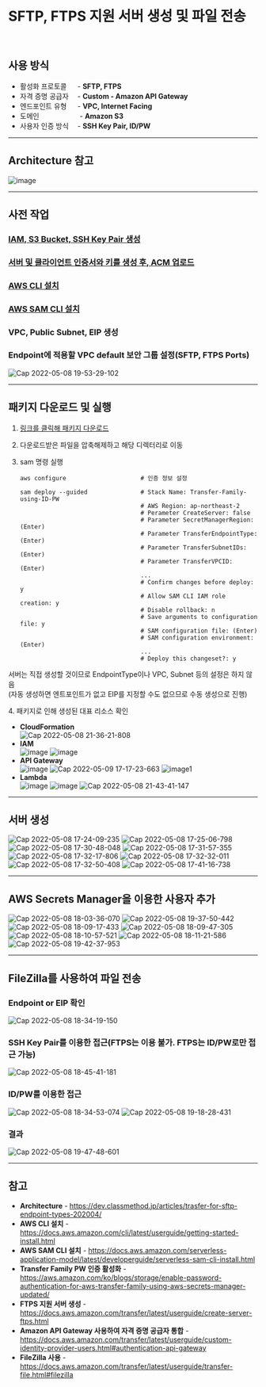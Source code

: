 # SFTP, FTPS 지원 서버 생성 및 파일 전송

<br/>

## 사용 방식
- 활성화 프로토콜 　 - **SFTP, FTPS**  
- 자격 증명 공급자 　- **Custom - Amazon API Gateway**  
- 엔드포인트 유형 　 - **VPC, Internet Facing**  
- 도메인 　　　 　　 - **Amazon S3**  
- 사용자 인증 방식　 - **SSH Key Pair, ID/PW**  

<hr>

## Architecture 참고
![image](https://user-images.githubusercontent.com/46125158/167399692-7dafa75b-fae2-402f-87f5-5dca58fdea47.png)

<hr>

## 사전 작업
### [IAM, S3 Bucket, SSH Key Pair 생성](https://github.com/kva231/AWS-Tech-Note/blob/master/Migration%20%26%20Transfer/AWS%20Transfer%20Family/%EC%82%AC%EC%A0%84%20%EC%9E%91%EC%97%85.md)

### [서버 및 클라이언트 인증서와 키를 생성 후, ACM 업로드](https://github.com/kva231/AWS-Tech-Note/blob/master/Security%2C%20Identity%2C%20%26%20Compliance/AWS%20Certificate%20Manager/%EC%84%9C%EB%B2%84%20%EB%B0%8F%20%ED%81%B4%EB%9D%BC%EC%9D%B4%EC%96%B8%ED%8A%B8%20%EC%9D%B8%EC%A6%9D%EC%84%9C%EC%99%80%20%ED%82%A4%EB%A5%BC%20%EC%83%9D%EC%84%B1%20%ED%9B%84%2C%20ACM%20%EC%97%85%EB%A1%9C%EB%93%9C.md)

### [AWS CLI 설치](https://docs.aws.amazon.com/cli/latest/userguide/getting-started-install.html)

### [AWS SAM CLI 설치](https://docs.aws.amazon.com/serverless-application-model/latest/developerguide/serverless-sam-cli-install.html)

### VPC, Public Subnet, EIP 생성

### Endpoint에 적용할 VPC default 보안 그룹 설정(SFTP, FTPS Ports)  
![Cap 2022-05-08 19-53-29-102](https://user-images.githubusercontent.com/46125158/167293042-5dd3f740-0a0d-4d7c-b1a0-87d909b2482d.png)

<hr>

## 패키지 다운로드 및 실행
1. [링크를 클릭해 패키지 다운로드](https://s3.amazonaws.com/aws-transfer-resources/custom-idp-templates/aws-transfer-custom-idp-secrets-manager-sourceip-protocol-support-apig.zip)

2. 다운로드받은 파일을 압축해제하고 해당 디렉터리로 이동

3. sam 명령 실행
    ```
    aws configure                     # 인증 정보 설정

    sam deploy --guided               # Stack Name: Transfer-Family-using-ID-PW
                                      # AWS Region: ap-northeast-2
                                      # Perameter CreateServer: false
                                      # Parameter SecretManagerRegion: (Enter)
                                      # Parameter TransferEndpointType: (Enter)
                                      # Parameter TransferSubnetIDs: (Enter)
                                      # Parameter TransferVPCID: (Enter)
                                      ...
                                      # Confirm changes before deploy: y
                                      # Allow SAM CLI IAM role creation: y
                                      # Disable rollback: n
                                      # Save arguments to configuration file: y
                                      # SAM configuration file: (Enter)
                                      # SAM configuration environment: (Enter)
                                      ...
                                      # Deploy this changeset?: y
    ```
서버는 직접 생성할 것이므로 EndpointType이나 VPC, Subnet 등의 설정은 하지 않음  
(자동 생성하면 엔트포인트가 없고 EIP를 지정할 수도 없으므로 수동 생성으로 진행)

4\. 패키지로 인해 생성된 대표 리소스 확인
- **CloudFormation**  
  ![Cap 2022-05-08 21-36-21-808](https://user-images.githubusercontent.com/46125158/167296492-db108329-79d4-4403-9178-1296e25ae50e.png)
- **IAM**  
  ![image](https://user-images.githubusercontent.com/46125158/167287338-e7077c90-dd12-42f8-a0e9-83f2686204eb.png)
  ![image](https://user-images.githubusercontent.com/46125158/167287322-3b76ec12-8971-49b7-a3bc-b4bf70180cbf.png)
- **API Gateway**  
  ![image](https://user-images.githubusercontent.com/46125158/167287393-87824ffc-b1d6-4bc1-8bd0-b484c7aaa039.png)
  ![Cap 2022-05-09 17-17-23-663](https://user-images.githubusercontent.com/46125158/167393420-e4e80960-09ce-45b2-9e0f-a3aef0669aa7.png)
  ![image1](https://user-images.githubusercontent.com/46125158/167287561-3b45f8cd-c596-407e-8b30-43745e4b5f43.png)
- **Lambda**  
  ![image](https://user-images.githubusercontent.com/46125158/167287594-dc437676-e4ab-45fb-81bf-d1d11fc436bf.png)
  ![image](https://user-images.githubusercontent.com/46125158/167287618-b590575d-9cb6-45cc-8e10-edc4a4a149ec.png)
  ![Cap 2022-05-08 21-43-41-147](https://user-images.githubusercontent.com/46125158/167296721-4bdf23bd-c8fa-453f-9c38-875ff807fd34.png)

<hr>

## 서버 생성
![Cap 2022-05-08 17-24-09-235](https://user-images.githubusercontent.com/46125158/167393691-f282a272-6b8d-4c78-887e-bf8b8a9d8610.png)
![Cap 2022-05-08 17-25-06-798](https://user-images.githubusercontent.com/46125158/167289084-4a862f12-1a8d-43d7-89f2-7c0673ffbd38.png)
![Cap 2022-05-08 17-30-48-048](https://user-images.githubusercontent.com/46125158/167289085-b18a11fb-77fb-4941-a5a3-304b88863018.png)
![Cap 2022-05-08 17-31-57-355](https://user-images.githubusercontent.com/46125158/167293453-bcc14a0c-a0e9-4584-a6bd-5107d4df0e36.png)
![Cap 2022-05-08 17-32-17-806](https://user-images.githubusercontent.com/46125158/167289088-d524c483-d1c8-44a2-93ee-6e05c8504fea.png)
![Cap 2022-05-08 17-32-32-011](https://user-images.githubusercontent.com/46125158/167289089-d7618328-e006-4a03-8046-e0644e541f0e.png)
![Cap 2022-05-08 17-32-50-408](https://user-images.githubusercontent.com/46125158/167289091-17e43cb8-f214-44d1-876a-eff1daa96f43.png)
![Cap 2022-05-08 17-41-16-738](https://user-images.githubusercontent.com/46125158/167289092-1ae84f5a-50ee-4ffa-bc45-4accc06543a2.png)

<hr>

## AWS Secrets Manager을 이용한 사용자 추가
![Cap 2022-05-08 18-03-36-070](https://user-images.githubusercontent.com/46125158/167394104-03836b37-572a-45ea-95de-f80c40ae8585.png)
![Cap 2022-05-08 19-37-50-442](https://user-images.githubusercontent.com/46125158/167394235-f6923b84-7f8a-4da6-b0b6-d365ea7c036b.png)
![Cap 2022-05-08 18-09-17-433](https://user-images.githubusercontent.com/46125158/167289867-958de0f0-943f-4d40-9b78-dc0f10b70b30.png)
![Cap 2022-05-08 18-09-47-305](https://user-images.githubusercontent.com/46125158/167289909-9ab15913-b47d-4d38-9bb8-0bbe39e3ad4f.png)
![Cap 2022-05-08 18-10-57-521](https://user-images.githubusercontent.com/46125158/167290021-0a6475c8-63c4-4556-9f3a-16fcaef4cd1b.png)
![Cap 2022-05-08 18-11-21-586](https://user-images.githubusercontent.com/46125158/167290123-3acfdc94-fb60-4a15-8058-afaad6ea0914.png)
![Cap 2022-05-08 19-42-37-953](https://user-images.githubusercontent.com/46125158/167292494-030dc29a-a562-4734-be6b-ecbe0e6f936a.png)

<hr>

## FileZilla를 사용하여 파일 전송
### Endpoint or EIP 확인
![Cap 2022-05-08 18-34-19-150](https://user-images.githubusercontent.com/46125158/167290419-e45e544d-3f54-4df0-9fbd-26e493194592.png)

### SSH Key Pair를 이용한 접근(FTPS는 이용 불가. FTPS는 ID/PW로만 접근 가능)
![Cap 2022-05-08 18-45-41-181](https://user-images.githubusercontent.com/46125158/167290832-1f8d1df3-0f17-49fc-b04a-fd8c4e593258.png)

### ID/PW를 이용한 접근
![Cap 2022-05-08 18-34-53-074](https://user-images.githubusercontent.com/46125158/167290599-319d7693-30db-4867-8078-c0ad68a0b396.png)
![Cap 2022-05-08 19-18-28-431](https://user-images.githubusercontent.com/46125158/167291881-000326dd-9cd8-4c18-8661-05bf0e9dc8dd.png)

### 결과
![Cap 2022-05-08 19-47-48-601](https://user-images.githubusercontent.com/46125158/167292659-de9a3973-6255-4f3f-aae0-ffed6e878d54.png)

<hr>

## 참고
- **Architecture** - https://dev.classmethod.jp/articles/trasfer-for-sftp-endpoint-types-202004/
- **AWS CLI 설치** - https://docs.aws.amazon.com/cli/latest/userguide/getting-started-install.html
- **AWS SAM CLI 설치** - https://docs.aws.amazon.com/serverless-application-model/latest/developerguide/serverless-sam-cli-install.html
- **Transfer Family PW 인증 활성화** - https://aws.amazon.com/ko/blogs/storage/enable-password-authentication-for-aws-transfer-family-using-aws-secrets-manager-updated/
- **FTPS 지원 서버 생성** - https://docs.aws.amazon.com/transfer/latest/userguide/create-server-ftps.html
- **Amazon API Gateway 사용하여 자격 증명 공급자 통합** - https://docs.aws.amazon.com/transfer/latest/userguide/custom-identity-provider-users.html#authentication-api-gateway
- **FileZilla 사용** - https://docs.aws.amazon.com/transfer/latest/userguide/transfer-file.html#filezilla
